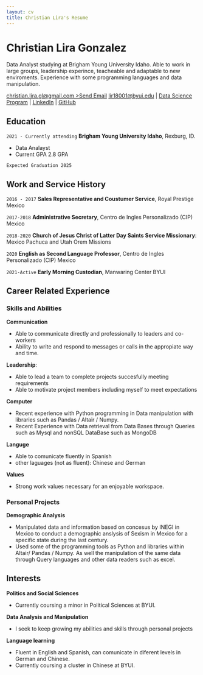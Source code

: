 ```yaml
---
layout: cv
title: Christian Lira's Resume
---
```

# Christian Lira Gonzalez
Data Analyst studying at Brigham Young University Idaho. Able to work in large groups, leadership experince, teacheable and adaptable to new enviroments. Experience with some programming languages and data manipulation.

<div id="webaddress">
<a href="email">christian.lira.gl@gmail.com >Send Email</a>
<a href="email">lir18001@byui.edu</a>
| <a href="https://byuidatascience.github.io/development.html">Data Science Program</a>
| <a href="https://www.linkedin.com/in/christian-lira-6598341b9/">LinkedIn</a>
| <a href="https://github.com/ChristianLG2">GitHub</a>
</div>

<!-- https://www.monique.tech/the-art-of-markdown -->

## Education

`2021 - Currently attending`
__Brigham Young University Idaho__, Rexburg, ID.

- Data Analayst 
- Current GPA 2.8 GPA


`Expected Graduation 2025`

## Work and Service History



`2016 - 2017`
__Sales Representative and Coustumer Service__, Royal Prestige Mexico


`2017-2018`
__Administrative Secretary__, Centro de Ingles Personalizado (CIP) Mexico



`2018-2020`
__Church of Jesus Christ of Latter Day Saints Service Missionary__: Mexico Pachuca and Utah Orem Missions

`2020`
__English as Second Language Professor__, Centro de Ingles Personalizado (CIP) Mexico

`2021-Active`
__Early Morning Custodian__, Manwaring Center BYUI




## Career Related Experience

### Skills and Abilities


__Communication__
- Able to communicate directly and professionally to leaders and co-workers
- Ability to write and respond to messages or calls in the appropiate way and time.

__Leadership__:
- Able to lead a team to complete projects succesfully meeting requirements
- Able to motivate project members including myself to meet expectations 

__Computer__
- Recent experience with Python programming in Data manipulation with libraries such as Pandas / Altair / Numpy. 
- Recent Experience with Data retrieval from Data Bases through Queries such as Mysql and nonSQL DataBase such as MongoDB

__Languge__
- Able to comunicate fluently in Spanish
- other laguages (not as fluent): Chinese and German

__Values__
- Strong work values necessary for an enjoyable workspace.

### Personal Projects


__Demographic Analysis__

- Manipulated data and information based on concesus by INEGI in Mexico to conduct a demographic anslysis of Sexism in Mexico for a specific state during the last century.
- Used some of the programming tools as Python and libraries within Altair/ Pandas / Numpy. As well the manipulation of the same data through Query languages and other data readers such as excel.



## Interests

__Politics and Social Sciences__

- Currently coursing a minor in Political Sciences at BYUI.

__Data Analysis and Manipulation__
- I seek to keep growing my abilities and skills through personal projects

__Language learning__

- Fluent in English and Spanish, can comunicate in diferent levels in German and Chinese.
- Currently coursing a cluster in Chinese at BYUI.




<!-- ### Footer

Last updated: May 2013 -->



